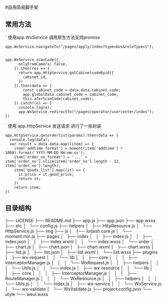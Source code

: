 #自用简易脚手架

## 常用方法

 ` 使用app.WxService 调用原生方法支持promise
 
    app.WxService.navigateTo("/pages/apply/index?type=bus&roleType=1");


    app.WxService.scanCode({
          onlyFromCamera: false,
        }).then(res => {
          return app.HttpService.getCabinetcodeByid({
            cabinet_id,
          })
        }).then(data => {
            const cabinet_code = data.data.cabinet_code;
            app.globalData.cabinet_code = cabinet_code;
            this.aferScanCode(cabinet_code);
        }).catch((e) => {
          console.log(e);
          app.WxService.redirectTo("/pages/operator/usercenter/index");
    })

` 使用 app.HttpService 发送请求 进行了一些封装

    app.HttpService.getorderlist(params).then(data => {
      console.log(data);
      var result = data.data.map((item) => {
        item['addtime_format'] = moment(item['addtime'] * 1000).format('YYYY-MM-DD HH:mm:ss');
        item['order_no_format'] = '...' + item['order_no'].slice(item['order_no'].length - 12, item['order_no'].length);
        item['goods_list'].map((it) => {
          it.price = it.good_price;
          return it;
        })
        return item;
    })

## 目录结构

  ├── LICENSE
  ├── README.md
  ├── app.js
  ├── app.json
  ├── app.wxss
  ├── etc
  │   └── config.js
  ├── helpers
  │   ├── HttpResource.js
  │   └── HttpService.js
  ├── img
  ├── js
  │   ├── lodash.core.js
  │   └── moment.min.js
  ├── pages
  │   ├── index
  │   │   ├── index.js
  │   │   ├── index.json
  │   │   ├── index.wxml
  │   │   └── index.wxss
  │   └── order
  │       ├── chart.js
  │       ├── chart.json
  │       ├── chart.wxml
  │       ├── chart.wxss
  │       ├── list.js
  │       ├── list.json
  │       ├── list.wxml
  │       └── list.wxss
  ├── plugins
  │   ├── wx-request
  │   │   └── lib
  │   │       ├── core
  │   │       │   ├── InterceptorManager.js
  │   │       │   └── WxRequest.js
  │   │       ├── helpers
  │   │       │   └── Utils.js
  │   │       └── index.js
  │   ├── wx-resource
  │   │   └── lib
  │   │       ├── core
  │   │       │   ├── InterceptorManager.js
  │   │       │   ├── RouteManager.js
  │   │       │   └── WxResource.js
  │   │       ├── helpers
  │   │       │   └── Utils.js
  │   │       └── index.js
  │   ├── wx-service
  │   │   └── WxService.js
  │   └── wx-validate
  │       └── WxValidate.js
  ├── project.config.json
  └── style
      └── weui.wxss
